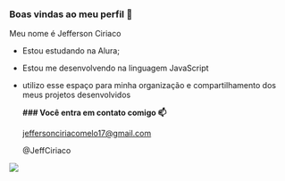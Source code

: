 ### Boas vindas ao meu perfil 💚

Meu nome é Jefferson Ciriaco

- Estou estudando na Alura;
- Estou me desenvolvendo na linguagem JavaScript
- utilizo esse espaço para minha organização e compartilhamento dos meus projetos desenvolvidos

  **### Você entra em contato comigo 📫**
  
  jeffersonciriacomelo17@gmail.com

  @JeffCiriaco
  
![](  https://media1.tenor.com/m/mCiM7CmGGI4AAAAC/naruto.gif)
